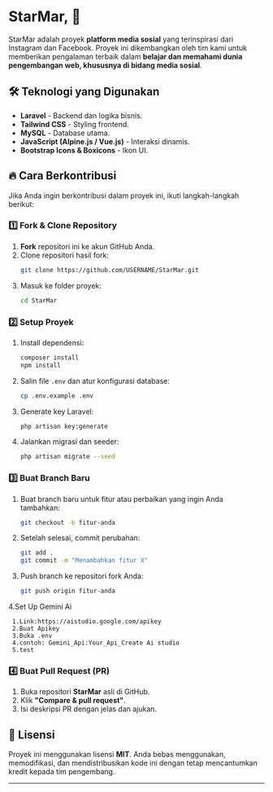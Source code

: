 # StarMar, 🚀

StarMar adalah proyek **platform media sosial** yang terinspirasi dari Instagram dan Facebook. Proyek ini dikembangkan oleh tim kami untuk memberikan pengalaman terbaik dalam **belajar dan memahami dunia pengembangan web, khususnya di bidang media sosial**.

## 🛠 Teknologi yang Digunakan

-   **Laravel** - Backend dan logika bisnis.
-   **Tailwind CSS** - Styling frontend.
-   **MySQL** - Database utama.
-   **JavaScript (Alpine.js / Vue.js)** - Interaksi dinamis.
-   **Bootstrap Icons & Boxicons** - Ikon UI.

## 🔥 Cara Berkontribusi

Jika Anda ingin berkontribusi dalam proyek ini, ikuti langkah-langkah berikut:

### 1️⃣ Fork & Clone Repository

1. **Fork** repositori ini ke akun GitHub Anda.
2. Clone repositori hasil fork:
    ```sh
    git clone https://github.com/USERNAME/StarMar.git
    ```
3. Masuk ke folder proyek:
    ```sh
    cd StarMar
    ```

### 2️⃣ Setup Proyek

1. Install dependensi:
    ```sh
    composer install
    npm install
    ```
2. Salin file `.env` dan atur konfigurasi database:
    ```sh
    cp .env.example .env
    ```
3. Generate key Laravel:
    ```sh
    php artisan key:generate
    ```
4. Jalankan migrasi dan seeder:
    ```sh
    php artisan migrate --seed
    ```

### 3️⃣ Buat Branch Baru

1. Buat branch baru untuk fitur atau perbaikan yang ingin Anda tambahkan:
    ```sh
    git checkout -b fitur-anda
    ```
2. Setelah selesai, commit perubahan:
    ```sh
    git add .
    git commit -m "Menambahkan fitur X"
    ```
3. Push branch ke repositori fork Anda:
    ```sh
    git push origin fitur-anda
    ```
4.Set Up  Gemini Ai
   ```
    1.Link:https://aistudio.google.com/apikey
    2.Buat Apikey
    3.Buka .env
    4.contoh: Gemini_Api:Your_Api_Create Ai studio
    5.test
   ```   

### 4️⃣ Buat Pull Request (PR)

1. Buka repositori **StarMar** asli di GitHub.
2. Klik **"Compare & pull request"**.
3. Isi deskripsi PR dengan jelas dan ajukan.

## 📜 Lisensi

Proyek ini menggunakan lisensi **MIT**. Anda bebas menggunakan, memodifikasi, dan mendistribusikan kode ini dengan tetap mencantumkan kredit kepada tim pengembang.

---
